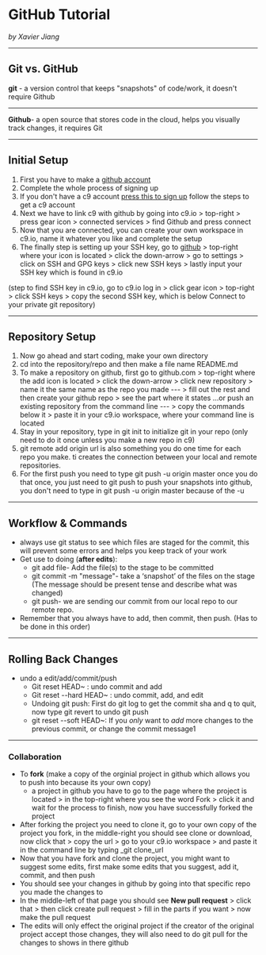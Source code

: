 # GitHub Tutorial

_by Xavier Jiang_

---
## Git vs. GitHub

**git** - a version control that keeps "snapshots" of code/work, it doesn't require Github

---
**Github**- a open source that stores code in the cloud, helps you visually track changes, it requires Git 


---
## Initial Setup
1) First you have to make a [github account](https://github.com/)
2) Complete the whole process of signing up 
3) If you don't have a c9 account [press this to sign up](https://c9.io/) follow the steps to get a c9 account
4) Next we have to link c9 with github by going into c9.io > top-right > press gear icon > connected services > find Github and press connect
5) Now that you are connected, you can create your own workspace in c9.io, name it whatever you like and complete the setup
6) The finally step is setting up your SSH key, go to [github](https://github.com/) > top-right where your icon is located > click the down-arrow > go to settings > click on SSH and GPG keys > click new SSH keys > 
lastly input your SSH key which is found in c9.io

(step to find SSH key in c9.io, go to c9.io log in > click gear icon > top-right > click SSH keys > copy the second SSH key, which is below Connect to your private git repository)

---
## Repository Setup
1) Now go ahead and start coding, make your own directory 
2) cd into the repository/repo and then make a file name README.md
3) To make a repository on github, first go to github.com > top-right where the add icon is located > click the down-arrow > click new repository > name it the same name as the repo you made 
--- > fill out the rest and then create your github repo > see the part where it states …or push an existing repository from the command line
--- > copy the commands below it > paste it in your c9.io workspace, where your command line is located 
4) Stay in your repository, type in git init to initialize git in your repo (only need to do it once unless you make a new repo in c9)
5) git remote add origin url is also something you do one time for each repo you make. ti creates the connection between your local and remote repositories.
6) For the first push you need to type git push -u origin master once you do that once, you just need to git push to push your snapshots into github, you don't need to type in git push -u origin master because of the -u

---
## Workflow & Commands
* always use git status to see which files are staged for the commit, this will prevent some errors and helps you keep track of your work
* Get use to doing (**after edits**):
  * git add file- Add the file(s) to the stage to be committed
  * git commit -m "message"- take a ‘snapshot’ of the files on the stage (The message should be present tense and describe what was changed) 
  * git push- we are sending our commit from our local repo to our remote repo.
* Remember that you always have to add, then commit, then push. (Has to be done in this order)

---

## Rolling Back Changes
* undo a edit/add/commit/push
  * Git reset HEAD~ : undo commit and add 
  * Git reset --hard HEAD~ : undo commit, add, and edit 
  * Undoing git push: First do git log to get the commit sha and q to quit, now type git revert <sha code> to undo git push
  * git reset --soft HEAD~: If you _only_ want to _add_ more changes to the previous commit, or change the commit message1
---

### Collaboration 
* To **fork** (make a copy of the orginial project in github which allows you to push into because its your own copy) 
  * a project in github you have to go to the page where the project is located > in the top-right where you see the word Fork > click it and wait for the process to finish, now you have successfully forked the project 
* After forking the project you need to clone it, go to your own copy of the project you fork, in the middle-right you should see clone or download,
  now click that > copy the url > go to your c9.io workspace > and paste it in the command line by typing _git clone_url
* Now that you have fork and clone the project, you might want to suggest some edits, first make some edits that you suggest, add it, commit, and then push
* You should see your changes in github by going into that specific repo you made the changes to
* In the middle-left of that page you should see **New pull request** > click that > then click create pull request > fill in the parts if you want >
    now make the pull request 
* The edits will only effect the original project if the creator of the original project accept those changes, they will also need to do git pull for the changes to shows in there github
 






